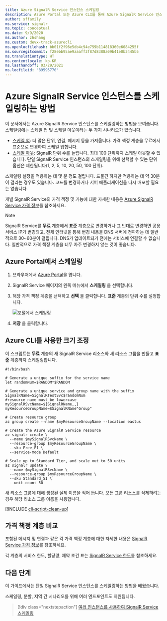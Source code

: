 ```yaml
---
title: Azure SignalR Service 인스턴스 스케일링
description: Azure Portal 또는 Azure CLI를 통해 Azure SignalR Service 인스턴스를 스케일링하여 용량을 추가하거나 줄이는 방법을 알아봅니다.
author: sffamily
ms.service: signalr
ms.topic: conceptual
ms.date: 9/9/2020
ms.author: zhshang
ms.custom: devx-track-azurecli
ms.openlocfilehash: bb01f2f96e5db4c94e759b114818360e6084255f
ms.sourcegitcommit: f28ebb95ae9aaaff3f87d8388a09b41e0b3445b5
ms.translationtype: HT
ms.contentlocale: ko-KR
ms.lasthandoff: 03/29/2021
ms.locfileid: "89595770"
---
```

# <a name="how-to-scale-an-azure-signalr-service-instance"></a>Azure SignalR Service 인스턴스를 스케일링하는 방법
이 문서에서는 Azure SignalR Service 인스턴스를 스케일링하는 방법을 보여줍니다. 스케일링에는 스케일 업 및 스케일 아웃이라는 두 가지 시나리오가 있습니다.

* [스케일 업](https://en.wikipedia.org/wiki/Scalability#Horizontal_and_vertical_scaling): 더 많은 단위, 연결, 메시지 등을 가져옵니다. 가격 책정 계층을 무료에서 표준으로 변경하여 스케일 업합니다.
* [스케일 아웃](https://en.wikipedia.org/wiki/Scalability#Horizontal_and_vertical_scaling): SignalR 단위 수를 늘립니다. 최대 100 단위까지 스케일 아웃할 수 있습니다. 단일 SignalR Service 인스턴스의 스케일링을 위해 선택할 수 있는 단위 옵션은 제한됩니다(1, 2, 5, 10, 20, 50, 100 단위).

스케일링 설정을 적용하는 데 몇 분 정도 걸립니다. 드물긴 하지만 적용하는 데 약 30분이 걸리는 경우도 있습니다. 코드를 변경하거나 서버 애플리케이션을 다시 배포할 필요는 없습니다.

개별 SignalR Service의 가격 책정 및 기능에 대한 자세한 내용은 [Azure SignalR Service 가격 정보](https://azure.microsoft.com/pricing/details/signalr-service/)를 참조하세요.  

> [!NOTE]
> SignalR Service를 **무료** 계층에서 **표준** 계층으로 변경하거나 그 반대로 변경하면 공용 서비스 IP가 변경되고, 전체 인터넷을 통해 변경 내용을 DNS 서버에 전파하는 데 일반적으로 30~60분이 걸립니다. DNS가 업데이트되기 전에는 서비스에 연결할 수 없습니다. 일반적으로 가격 책정 계층을 너무 자주 변경하지 않는 것이 좋습니다.


## <a name="scale-on-azure-portal"></a>Azure Portal에서 스케일링

1. 브라우저에서 [Azure Portal](https://portal.azure.com)을 엽니다.

2. SignalR Service 페이지의 왼쪽 메뉴에서 **스케일링** 을 선택합니다.
   
3. 해당 가격 책정 계층을 선택하고 **선택** 을 클릭합니다. **표준** 계층의 단위 수를 설정합니다.
   
    ![포털에서 스케일링](./media/signalr-howto-scale/signalr-howto-scale.png)

4. **저장** 을 클릭합니다.

## <a name="scale-using-azure-cli"></a>Azure CLI를 사용한 크기 조정

이 스크립트는 **무료** 계층의 새 SignalR Service 리소스와 새 리소스 그룹을 만들고 **표준** 계층까지 스케일링합니다. 

```azurecli-interactive
#!/bin/bash

# Generate a unique suffix for the service name
let randomNum=$RANDOM*$RANDOM

# Generate a unique service and group name with the suffix
SignalRName=SignalRTestSvc$randomNum
#resource name must be lowercase
mySignalRSvcName=${SignalRName,,}
myResourceGroupName=$SignalRName"Group"

# Create resource group 
az group create --name $myResourceGroupName --location eastus

# Create the Azure SignalR Service resource
az signalr create \
  --name $mySignalRSvcName \
  --resource-group $myResourceGroupName \
  --sku Free_F1 \
  --service-mode Default

# Scale up to Standard Tier, and scale out to 50 units
az signalr update \
  --name $mySignalRSvcName \
  --resource-group $myResourceGroupName \
  --sku Standard_S1 \
  --unit-count 50
```

새 리소스 그룹에 대해 생성된 실제 이름을 적어 둡니다. 모든 그룹 리소스를 삭제하려는 경우 해당 리소스 그룹 이름을 사용합니다.

[!INCLUDE [cli-script-clean-up](../../includes/cli-script-clean-up.md)]

## <a name="compare-pricing-tiers"></a>가격 책정 계층 비교

포함된 메시지 및 연결과 같은 각 가격 책정 계층에 대한 자세한 내용은 [SignalR Service 가격 정보](https://azure.microsoft.com/pricing/details/signalr-service/)를 참조하세요.

각 계층의 서비스 한도, 할당량, 제약 조건 표는 [SignalR Service 한도](../azure-resource-manager/management/azure-subscription-service-limits.md#azure-signalr-service-limits)를 참조하세요.

## <a name="next-steps"></a>다음 단계

이 가이드에서는 단일 SignalR Service 인스턴스를 스케일링하는 방법을 배웠습니다.

스케일링, 분할, 지역 간 시나리오를 위해 여러 엔드포인트도 지원됩니다.

> [!div class="nextstepaction"]
> [여러 인스턴스를 사용하여 SignalR Service 스케일링](./signalr-howto-scale-multi-instances.md)
